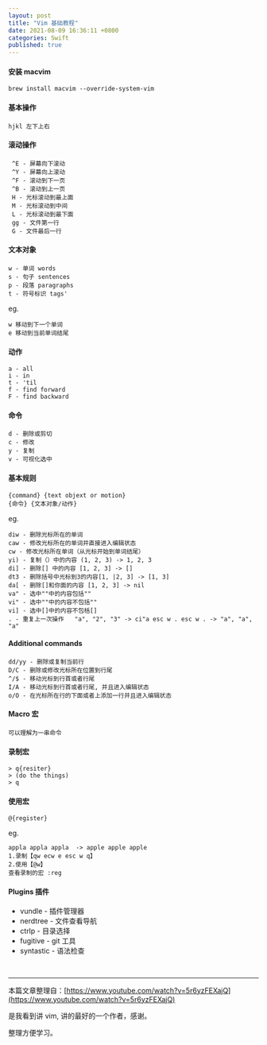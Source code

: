 ```yaml
---
layout: post
title: "Vim 基础教程"
date: 2021-08-09 16:36:11 +0800
categories: Swift
published: true
---
```


#### 安装 macvim

```
brew install macvim --override-system-vim
```

#### 基本操作

```
hjkl 左下上右
```

#### 滚动操作

```
 ^E - 屏幕向下滚动
 ^Y - 屏幕向上滚动
 ^F - 滚动到下一页
 ^B - 滚动到上一页
 H - 光标滚动到最上面
 M - 光标滚动到中间
 L - 光标滚动到最下面
 gg - 文件第一行
 G - 文件最后一行
```

#### 文本对象

```
w - 单词 words
s - 句子 sentences
p - 段落 paragraphs
t - 符号标识 tags'
```

eg.

```
w 移动到下一个单词
e 移动到当前单词结尾
```

#### 动作

```
a - all
i - in
t - 'til
f - find forward
F - find backward
```

#### 命令

```
d - 删除或剪切
c - 修改
y - 复制
v - 可视化选中
```

#### 基本规则

```
{command} {text objext or motion}
{命令} {文本对象/动作}
```

eg.

```
diw - 删除光标所在的单词
caw - 修改光标所在的单词并直接进入编辑状态
cw - 修改光标所在单词（从光标开始到单词结尾）
yi) - 复制（）中的内容 (1, 2, 3) -> 1, 2, 3
di] - 删除[] 中的内容 [1, 2, 3] -> []
dt3 - 删除括号中光标到3的内容[1, |2, 3] -> [1, 3]
da[ - 删除[]和你面的内容 [1, 2, 3] -> nil
va" - 选中""中的内容包括""
vi" - 选中""中的内容不包括""
vi] - 选中[]中的内容不包栝[]
. - 重复上一次操作   "a", "2", "3" -> ci"a esc w . esc w . -> "a", "a", "a"
```

#### Additional commands

```
dd/yy - 删除或复制当前行
D/C - 删除或修改光标所在位置到行尾
^/$ - 移动光标到行首或者行尾
I/A - 移动光标到行首或者行尾, 并且进入编辑状态
o/O - 在光标所在行的下面或者上添加一行并且进入编辑状态
```

#### Macro 宏

```
可以理解为一串命令
```

#### 录制宏

```
> q{resiter}
> (do the things)
> q
```

#### 使用宏

```
@{register}
```

eg.

```
appla appla appla  -> apple apple apple
1.录制【qw ecw e esc w q】
2.使用【@w】
查看录制的宏 :reg
```

#### Plugins 插件

- vundle - 插件管理器
- nerdtree - 文件查看导航
- ctrlp - 目录选择
- fugitive - git 工具
- syntastic - 语法检查

&nbsp;
&nbsp;
&nbsp;

---

本篇文章整理自：[https://www.youtube.com/watch?v=5r6yzFEXajQ](https://www.youtube.com/watch?v=5r6yzFEXajQ)

是我看到讲 vim, 讲的最好的一个作者，感谢。

整理方便学习。

<script src="https://utteranc.es/client.js"
        repo="kfxiaoxia/kfxiaoxia.github.io"
        issue-term="pathname"
        label="kfxiaoxia.com"
        theme="github-light"
        crossorigin="anonymous"
        async>
</script>
